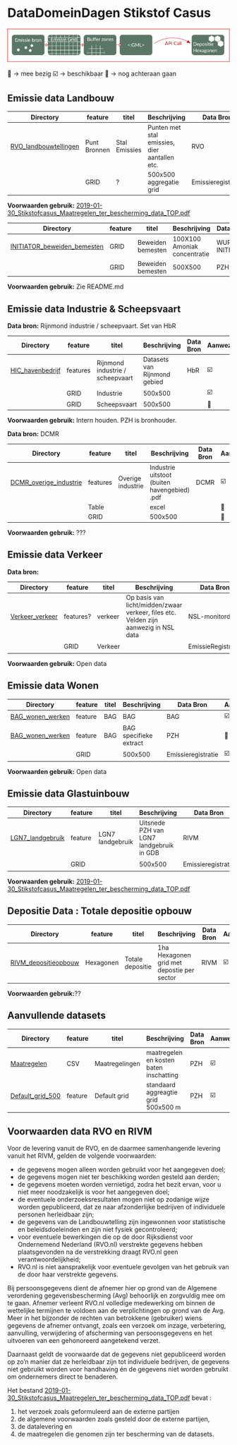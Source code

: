 # DataDomeinDagen Stikstof Casus

![Visual](visual_workproces.png)

:radio_button: -> mee bezig
:ballot_box_with_check: -> beschikbaar
:large_orange_diamond: -> nog achteraan gaan

## Emissie data Landbouw

| Directory              | feature | titel | Beschrijving | Data Bron | Aanwezig? | 
|----                    | ------- |-------| -------------| ----------|-----------|
| [RVO_landbouwtellingen](./RVO_landbouwtellingen)  | Punt Bronnen | Stal Emissies | Punten met stal emissies, dier aantallen etc. | RVO | :ballot_box_with_check: |
| []()                   | GRID    | ? | 500x500 aggregatie grid | Emissieregistratie | :ballot_box_with_check:|

**Voorwaarden gebruik:** [2019-01-30_Stikstofcasus_Maatregelen_ter_bescherming_data_TOP.pdf](2019-01-30_Stikstofcasus_Maatregelen_ter_bescherming_data_TOP.pdf)


| Directory              | feature | titel | Beschrijving |Data Bron |Aanwezig? | 
|----                    | ------- |-------| -------------|----------|----------|
|[INITIATOR_beweiden_bemesten](INITIATOR_beweiden_bemesten) | GRID  |Beweiden bemesten | 100X100 Amoniak concentratie | WUR INITIATOR | :ballot_box_with_check:| 
|                        | GRID  |Beweiden bemesten | 500X500 | PZH  | :large_orange_diamond:| 

**Voorwaarden gebruik:** Zie README.md

## Emissie data Industrie & Scheepsvaart 

**Data bron:** Rijnmond industrie / scheepvaart. Set van HbR 

| Directory              | feature | titel | Beschrijving |Data Bron |Aanwezig? | 
|----                    | ------- |-------| -------------|----------|----------|
| [HIC_havenbedrijf](HIC_havenbedrijf)    |     features   |Rijnmond industrie / scheepvaart | Datasets van Rijnmond gebied | HbR | :ballot_box_with_check:|
|     | GRID   |Industrie | 500x500 |           |:ballot_box_with_check:|
|     | GRID   |Scheepsvaart| 500x500 |         |:large_orange_diamond:|

**Voorwaarden gebruik:** Intern houden. PZH is bronhouder.


**Data bron:** DCMR

| Directory              | feature | titel | Beschrijving |Data Bron |Aanwezig? | 
|----                    | ------- |-------| -------------|----------|----------|
|   [DCMR_overige_industrie](DCMR_overige_industrie)  |   features | Overige industrie    |  Industrie uitstoot (buiten havengebied) .pdf | DCMR | :ballot_box_with_check: |
|     | Table   |  | excel |           |:radio_button:|
|     | GRID   |  | 500x500 |           |:large_orange_diamond:|


**Voorwaarden gebruik:** ??? 


## Emissie data Verkeer

**Data bron:**  

| Directory              | feature | titel | Beschrijving |Data Bron |Aanwezig? | 
|----                    | ------- |-------| -------------|----------|----------|
|   [Verkeer_verkeer](./Verkeer_verkeer)|  features? |  verkeer  | Op basis van licht/midden/zwaar verkeer, files etc. Velden zijn aanwezig in NSL data| NSL-monitordata | :ballot_box_with_check: |
|          | GRID | Verkeer | | EmissieRegistratie | :ballot_box_with_check:|

**Voorwaarden gebruik:** Open data

## Emissie data Wonen

| Directory              | feature | titel | Beschrijving |Data Bron |Aanwezig? | 
|----                    | ------- |-------| -------------|----------|----------|
| [BAG_wonen_werken](./BAG_wonen_werken) |feature| BAG |BAG| BAG |:ballot_box_with_check: |
| [BAG_wonen_werken](./BAG_wonen_werken) |feature| BAG |BAG specifieke extract | PZH |:radio_button: |
|     | GRID   |  | 500x500 |   Emissieregistratie      |:ballot_box_with_check:|

**Voorwaarden gebruik:** Open data


## Emissie data Glastuinbouw


| Directory              | feature | titel | Beschrijving |Data Bron |Aanwezig? | 
|----                    | ------- |-------| -------------|----------|----------|
| [LGN7_landgebruik](./LGN7_landgebruik) |feature| LGN7 landgebruik |Uitsnede PZH van LGN7 landgebruik in GDB| RIVM |:ballot_box_with_check: |
|     | GRID   |  | 500x500 |Emissieregistratie|:ballot_box_with_check:|

**Voorwaarden gebruik:** [2019-01-30_Stikstofcasus_Maatregelen_ter_bescherming_data_TOP.pdf](2019-01-30_Stikstofcasus_Maatregelen_ter_bescherming_data_TOP.pdf)



## Depositie Data : Totale depositie opbouw 

| Directory              | feature | titel | Beschrijving |Data Bron |Aanwezig? | 
|----                    | ------- |-------| -------------|----------|----------|
|[RIVM_depositieopbouw](./RIVM_depositieopbouw)| Hexagonen | Totale depositie | 1ha Hexagonen grid met depostie per sector | RIVM | :ballot_box_with_check: |

 **Voorwaarden gebruik:**??

## Aanvullende datasets

| Directory              | feature | titel | Beschrijving |Data Bron |Aanwezig? | 
|----                    | ------- |-------| -------------|----------|----------|
| [Maatregelen](./Maatregelen)| CSV | Maatregelingen | maatregelen en kosten baten inschatting | PZH |:ballot_box_with_check: |
| [Default_grid_500](./Default_grid_500)| feature | Default grid | standaard aggreagtie grid 500x500 m | PZH | :ballot_box_with_check: |


## Voorwaarden data RVO en RIVM

Voor de levering vanuit de RVO, en de daarmee samenhangende levering vanuit het RIVM, gelden de volgende voorwaarden:

* de gegevens mogen alleen worden gebruikt voor het aangegeven doel;
* de gegevens mogen niet ter beschikking worden gesteld aan derden;
* de gegevens moeten worden vernietigd, zodra het bezit ervan, voor u niet meer noodzakelijk is voor het aangegeven doel;
* de eventuele onderzoeksresultaten mogen niet op zodanige wijze worden gepubliceerd, dat ze naar afzonderlijke bedrijven of individuele personen herleidbaar zijn;
* de gegevens van de Landbouwtelling zijn ingewonnen voor statistische en beleidsdoeleinden en zijn niet fysiek gecontroleerd;
* voor eventuele bewerkingen die op de door Rijksdienst voor Ondernemend Nederland (RVO.nl) verstrekte gegevens hebben plaatsgevonden na de verstrekking draagt RVO.nl geen verantwoordelijkheid;
* RVO.nl is niet aansprakelijk voor eventuele gevolgen van het gebruik van de door haar verstrekte gegevens.

Bij persoonsgegevens dient de afnemer hier op grond van de Algemene verordening gegevensbescherming (Avg) behoorlijk en zorgvuldig mee om te gaan. Afnemer verleent RVO.nl volledige medewerking om binnen de wettelijke termijnen te voldoen aan de verplichtingen op grond van de Avg. Meer in het bijzonder de rechten van betrokkene (gebruiker) wiens gegevens de afnemer ontvangt, zoals een verzoek om inzage, verbetering, aanvulling, verwijdering of afscherming van persoonsgegevens en het uitvoeren van een gehonoreerd aangetekend verzet. 

Daarnaast geldt de voorwaarde dat de gegevens niet gepubliceerd worden op zo’n manier dat ze herleidbaar zijn tot individuele bedrijven, de gegevens niet gebruikt worden voor handhaving én de gegevens niet worden gebruikt om ondernemers direct te benaderen.

Het bestand [2019-01-30_Stikstofcasus_Maatregelen_ter_bescherming_data_TOP.pdf](2019-01-30_Stikstofcasus_Maatregelen_ter_bescherming_data_TOP.pdf) bevat : 

1. het verzoek zoals geformuleerd aan de externe partijen
2. de algemene voorwaarden zoals gesteld door de externe partijen, 
3. de datalevering en
4. de maatregelen die genomen zijn ter bescherming van de datasets.
